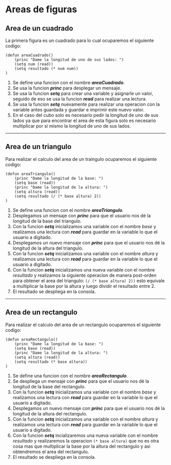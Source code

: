 # Areas de figuras

## Area de un cuadrado

La primera figura es un cuadrado para lo cual ocuparemos el siguiente codigo: 

~~~
(defun areaCuadrado()
    (princ "Dame la longitud de uno de sus lados: ")
    (setq num (read))
    (setq resultado (* num num))
)
~~~

1. Se define una funcion con el nombre ***areaCuadrado***.
2. Se usa la funcion ***princ*** para desplegar un mensaje.
3. Se usa la funcion ***setq*** para crear una variable y asignarle un valor, seguido de eso se usa la funcion ***read*** para realizar una lectura.
4. Se usa la funcion ***setq*** nuevamente para realizar una operacion con la variable antes guardada y guardar e imprimir este nuevo valor.
5. En el caso del cubo solo es necesario pedir la longitud de uno de sus lados ya que para encontrar el area de esta figura solo es necesario multiplicar por si mismo la longitud de uno de sus lados.
___

## Area de un triangulo

Para realizar el calculo del area de un traingulo ocuparemos el siguiente codigo:

~~~
(defun areaTriangulo()
    (princ "Dame la longitud de la base: ")
    (setq base (read))
    (princ "Dame la longitud de la altura: ")
    (setq altura (read))
    (setq resultado (/ (* base altura) 2))
)
~~~

1. Se define una funcion con el nombre ***areaTriangulo***.
2. Desplegamos un mensaje con ***princ*** para que el usuario nos dé la longitud de la base del triangulo.
3. Con la funcion ***setq*** inicializamos una variable con el nombre *base* y realizamos una lectura con ***read*** para guardar en la variable lo que el usuario a digitado.
4. Desplegamos un nuevo mensaje con ***princ*** para que el usuario nos dé la longitud de la altura del triangulo.
5. Con la funcion ***setq*** inicializamos una variable con el nombre *altura* y realizamos una lectura con ***read*** para guardar en la variable lo que el usuario a digitado.
6. Con la funcion ***setq*** inicializamos una nueva variable con el nombre *resultado* y realizamos la siguiente operacion de manera post-orden para obtener el area del triangulo: `(/ (* base altura) 2))` esto equivale a multiplicar la base por la altura y luego dividir el resultado entre 2.
7. El resultado se despliega en la consola.
___

## Area de un rectangulo

Para realizar el calculo del area de un rectangulo ocuparemos el siguiente codigo:

~~~
(defun areaRectangulo()
    (princ "Dame la longitud de la base: ")
    (setq base (read))
    (princ "Dame la longitud de la altura: ")
    (setq altura (read))
    (setq resultado (* base altura))
)
~~~

1. Se define una funcion con el nombre ***areaRectangulo***.
2. Se despliega un mensaje con ***princ*** para que el usuario nos dé la longitud de la base del rectangulo.
3. Con la funcion ***setq*** inicializamos una variable con el nombre *base* y realizamos una lectura con ***read*** para guardar en la variable lo que el usuario a digitado.
4. Desplegamos un nuevo mensaje con ***princ*** para que el usuario nos dé la longitud de la altura del rectangulo.
5. Con la funcion ***setq*** inicializamos una variable con el nombre *altura* y realizamos una lectura con ***read*** para guardar en la variable lo que el usuario a digitado.
6. Con la funcion ***setq*** incializaremos una nueva variable con el nombre *resultado* y realizaremos la operacion `(* base altura)` que no es otra cosa mas que multiplicar la base por la altura del rectangulo y asi obtendremos el area del rectangulo.
7. El resultado se despliega en la consola.